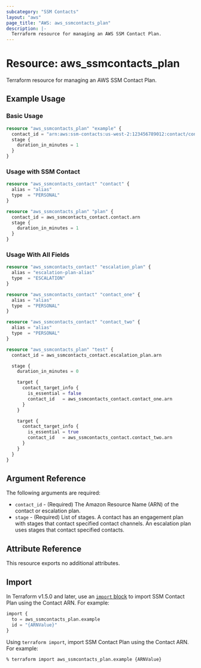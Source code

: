 ```yaml
---
subcategory: "SSM Contacts"
layout: "aws"
page_title: "AWS: aws_ssmcontacts_plan"
description: |-
  Terraform resource for managing an AWS SSM Contact Plan.
---
```


# Resource: aws_ssmcontacts_plan

Terraform resource for managing an AWS SSM Contact Plan.

## Example Usage

### Basic Usage

```terraform
resource "aws_ssmcontacts_plan" "example" {
  contact_id = "arn:aws:ssm-contacts:us-west-2:123456789012:contact/contactalias"
  stage {
    duration_in_minutes = 1
  }
}
```

### Usage with SSM Contact

```terraform
resource "aws_ssmcontacts_contact" "contact" {
  alias = "alias"
  type  = "PERSONAL"
}

resource "aws_ssmcontacts_plan" "plan" {
  contact_id = aws_ssmcontacts_contact.contact.arn
  stage {
    duration_in_minutes = 1
  }
}
```

### Usage With All Fields

```terraform
resource "aws_ssmcontacts_contact" "escalation_plan" {
  alias = "escalation-plan-alias"
  type  = "ESCALATION"
}

resource "aws_ssmcontacts_contact" "contact_one" {
  alias = "alias"
  type  = "PERSONAL"
}

resource "aws_ssmcontacts_contact" "contact_two" {
  alias = "alias"
  type  = "PERSONAL"
}

resource "aws_ssmcontacts_plan" "test" {
  contact_id = aws_ssmcontacts_contact.escalation_plan.arn

  stage {
    duration_in_minutes = 0

    target {
      contact_target_info {
        is_essential = false
        contact_id   = aws_ssmcontacts_contact.contact_one.arn
      }
    }

    target {
      contact_target_info {
        is_essential = true
        contact_id   = aws_ssmcontacts_contact.contact_two.arn
      }
    }
  }
}
```

## Argument Reference

The following arguments are required:

* `contact_id` - (Required) The Amazon Resource Name (ARN) of the contact or escalation plan.
* `stage` - (Required) List of stages. A contact has an engagement plan with stages that contact specified contact channels. An escalation plan uses stages that contact specified contacts.

## Attribute Reference

This resource exports no additional attributes.

## Import

In Terraform v1.5.0 and later, use an [`import` block](https://developer.hashicorp.com/terraform/language/import) to import SSM Contact Plan using the Contact ARN. For example:

```terraform
import {
  to = aws_ssmcontacts_plan.example
  id = "{ARNValue}"
}
```

Using `terraform import`, import SSM Contact Plan using the Contact ARN. For example:

```console
% terraform import aws_ssmcontacts_plan.example {ARNValue}
```
